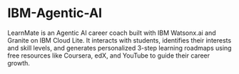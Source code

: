 # IBM-Agentic-AI
LearnMate is an Agentic AI career coach built with IBM Watsonx.ai and Granite on IBM Cloud Lite. It interacts with students, identifies their interests and skill levels, and generates personalized 3-step learning roadmaps using free resources like Coursera, edX, and YouTube to guide their career growth.
